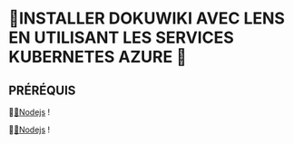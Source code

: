 # 🍇INSTALLER DOKUWIKI AVEC LENS EN UTILISANT LES SERVICES KUBERNETES AZURE 🍇

## PRÉRÉQUIS

📍[:round_pushpin:Nodejs](https://nodejs.org/fr/docs/guides/nodejs-docker-webapp/) !

📍[:round_pushpin:Nodejs](https://nodejs.org/fr/docs/guides/nodejs-docker-webapp/) !
